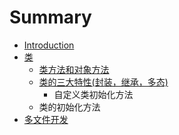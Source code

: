 # Summary

* [Introduction](README.md)
* [类](chapter1.md)
   * [类方法和对象方法](类方法和对象方法.md)
   * [类的三大特性(封装，继承，多态)](类的三大特效.md)
       * 自定义类初始化方法
   * 类的初始化方法
* [多文件开发](多文件.md)

